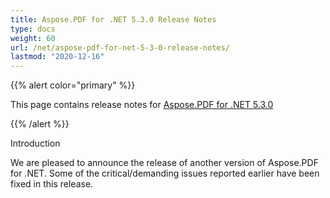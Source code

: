 ```yaml
---
title: Aspose.PDF for .NET 5.3.0 Release Notes
type: docs
weight: 60
url: /net/aspose-pdf-for-net-5-3-0-release-notes/
lastmod: "2020-12-16"
---
```


{{% alert color="primary" %}} 

This page contains release notes for [Aspose.PDF for .NET 5.3.0](http://www.aspose.com/downloads/pdf/net/new-releases/aspose.pdf-for-.net-5.3.0/)

{{% /alert %}} 

Introduction

We are pleased to announce the release of another version of Aspose.PDF for .NET. Some of the critical/demanding issues reported earlier have been fixed in this release.
